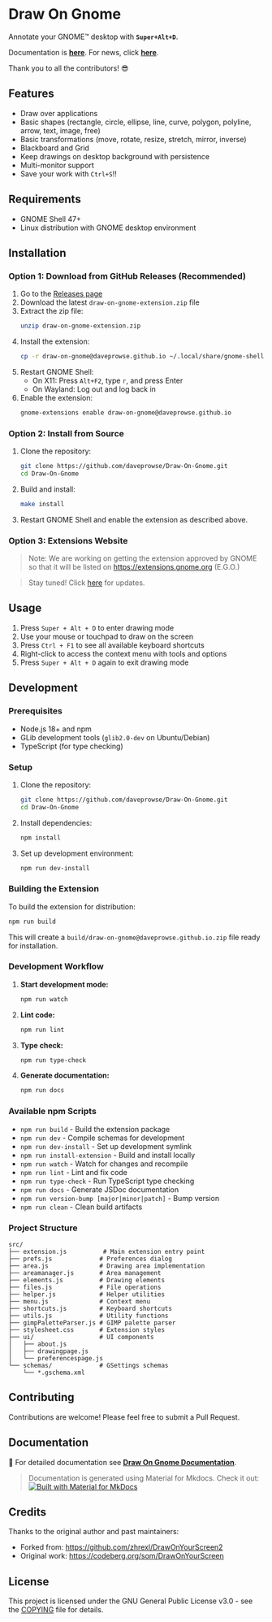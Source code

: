 # Draw On Gnome

Annotate your GNOME™ desktop with **`Super+Alt+D`**.

Documentation is **[here](https://daveprowse.github.io/Draw-On-Gnome/)**. For news, click **[here](https://daveprowse.github.io/Draw-On-Gnome/blog/)**.

Thank you to all the contributors! 😎

## Features

- Draw over applications
- Basic shapes (rectangle, circle, ellipse, line, curve, polygon, polyline, arrow, text, image, free)
- Basic transformations (move, rotate, resize, stretch, mirror, inverse)
- Blackboard and Grid
- Keep drawings on desktop background with persistence
- Multi-monitor support
- Save your work with `Ctrl+S`!!

## Requirements

- GNOME Shell 47+
- Linux distribution with GNOME desktop environment

## Installation

### Option 1: Download from GitHub Releases (Recommended)

1. Go to the [Releases page](https://github.com/daveprowse/Draw-On-Gnome/releases)
2. Download the latest `draw-on-gnome-extension.zip` file
3. Extract the zip file:
   ```bash
   unzip draw-on-gnome-extension.zip
   ```
4. Install the extension:
   ```bash
   cp -r draw-on-gnome@daveprowse.github.io ~/.local/share/gnome-shell/extensions/
   ```
5. Restart GNOME Shell:
   - On X11: Press `Alt+F2`, type `r`, and press Enter
   - On Wayland: Log out and log back in
6. Enable the extension:
   ```bash
   gnome-extensions enable draw-on-gnome@daveprowse.github.io
   ```

### Option 2: Install from Source

1. Clone the repository:
   ```bash
   git clone https://github.com/daveprowse/Draw-On-Gnome.git
   cd Draw-On-Gnome
   ```

2. Build and install:
   ```bash
   make install
   ```

3. Restart GNOME Shell and enable the extension as described above.

### Option 3: Extensions Website

> Note: We are working on getting the extension approved by GNOME so that it will be listed on https://extensions.gnome.org (E.G.O.)

> Stay tuned! Click [here](https://daveprowse.github.io/Draw-On-Gnome/blog/) for updates.

## Usage

1. Press `Super + Alt + D` to enter drawing mode
2. Use your mouse or touchpad to draw on the screen
3. Press `Ctrl + F1` to see all available keyboard shortcuts
4. Right-click to access the context menu with tools and options
5. Press `Super + Alt + D` again to exit drawing mode

## Development

### Prerequisites

- Node.js 18+ and npm
- GLib development tools (`glib2.0-dev` on Ubuntu/Debian)
- TypeScript (for type checking)

### Setup

1. Clone the repository:
   ```bash
   git clone https://github.com/daveprowse/Draw-On-Gnome.git
   cd Draw-On-Gnome
   ```

2. Install dependencies:
   ```bash
   npm install
   ```

3. Set up development environment:
   ```bash
   npm run dev-install
   ```

### Building the Extension

To build the extension for distribution:

```bash
npm run build
```

This will create a `build/draw-on-gnome@daveprowse.github.io.zip` file ready for installation.

### Development Workflow

1. **Start development mode:**
   ```bash
   npm run watch
   ```

2. **Lint code:**
   ```bash
   npm run lint
   ```

3. **Type check:**
   ```bash
   npm run type-check
   ```

4. **Generate documentation:**
   ```bash
   npm run docs
   ```

### Available npm Scripts

- `npm run build` - Build the extension package
- `npm run dev` - Compile schemas for development
- `npm run dev-install` - Set up development symlink
- `npm run install-extension` - Build and install locally
- `npm run watch` - Watch for changes and recompile
- `npm run lint` - Lint and fix code
- `npm run type-check` - Run TypeScript type checking
- `npm run docs` - Generate JSDoc documentation
- `npm run version-bump [major|minor|patch]` - Bump version
- `npm run clean` - Clean build artifacts

### Project Structure

```
src/
├── extension.js          # Main extension entry point
├── prefs.js             # Preferences dialog
├── area.js              # Drawing area implementation
├── areamanager.js       # Area management
├── elements.js          # Drawing elements
├── files.js             # File operations
├── helper.js            # Helper utilities
├── menu.js              # Context menu
├── shortcuts.js         # Keyboard shortcuts
├── utils.js             # Utility functions
├── gimpPaletteParser.js # GIMP palette parser
├── stylesheet.css       # Extension styles
├── ui/                  # UI components
│   ├── about.js
│   ├── drawingpage.js
│   └── preferencespage.js
└── schemas/             # GSettings schemas
    └── *.gschema.xml
```

## Contributing

Contributions are welcome! Please feel free to submit a Pull Request.

## Documentation

📖 For detailed documentation see **[Draw On Gnome Documentation](https://daveprowse.github.io/Draw-On-Gnome/)**.

> Documentation is generated using Material for Mkdocs. Check it out:
> [![Built with Material for MkDocs](https://img.shields.io/badge/Material_for_MkDocs-526CFE?style=for-the-badge&logo=MaterialForMkDocs&logoColor=white)](https://squidfunk.github.io/mkdocs-material/)

## Credits

Thanks to the original author and past maintainers:

- Forked from: https://github.com/zhrexl/DrawOnYourScreen2
- Original work: https://codeberg.org/som/DrawOnYourScreen

## License

This project is licensed under the GNU General Public License v3.0 - see the [COPYING](COPYING) file for details.
